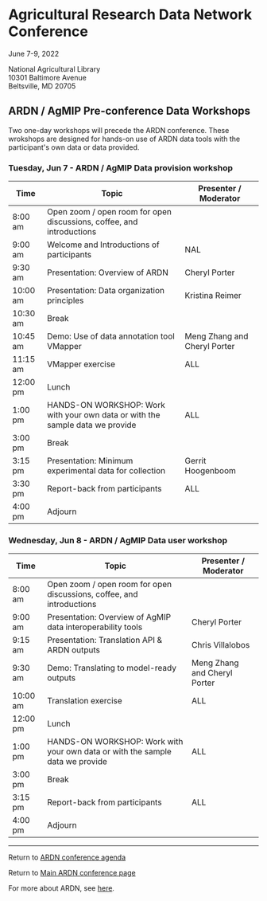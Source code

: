 # Agricultural Research Data Network Conference

June 7-9, 2022

National Agricultural Library  
10301 Baltimore Avenue  
Beltsville, MD 20705

## ARDN / AgMIP Pre-conference Data Workshops

Two one-day workshops will precede the ARDN conference. These wrokshops are designed for hands-on use of ARDN data tools with the participant's own data or data provided.

### Tuesday, Jun 7 - ARDN / AgMIP Data provision workshop

| Time | Topic | Presenter / Moderator |
| ---- | ----- | ------ |
| 8:00 am   | Open zoom / open room for open discussions, coffee, and introductions |  |
| 9:00 am   | Welcome and Introductions of participants | NAL |
| 9:30 am   | Presentation: Overview of ARDN                                                | Cheryl Porter                |
| 10:00 am  | Presentation: Data organization principles                                    | Kristina Reimer              |
| 10:30 am  | Break                                                                         |                              |
| 10:45 am  | Demo: Use of data annotation tool VMapper                                     | Meng Zhang and Cheryl Porter |
| 11:15 am  | VMapper exercise                                                              | ALL                          |
| 12:00 pm  | Lunch                                                                         |                              |
| 1:00 pm   | HANDS-ON WORKSHOP: Work with your own data or with the sample data we provide | ALL                          |
| 3:00 pm   | Break                                                                         |                              |
| 3:15 pm   | Presentation: Minimum experimental data for collection                        | Gerrit Hoogenboom            |
| 3:30 pm   | Report-back from participants                                                 | ALL                          |
| 4:00 pm   | Adjourn                                                                       |                              |

### Wednesday, Jun 8 - ARDN / AgMIP Data user workshop

| Time | Topic | Presenter / Moderator |
| ---- | ----- | ------ |
| 8:00 am  | Open zoom / open room for open discussions, coffee, and introductions         | 	                            |
| 9:00 am  | Presentation: Overview of AgMIP data interoperability tools                   | Cheryl Porter                |
| 9:15 am  | Presentation: Translation API & ARDN outputs                                  | Chris Villalobos             |
| 9:30 am  | Demo: Translating to model-ready outputs                                      | Meng Zhang and Cheryl Porter |
| 10:00 am | Translation exercise                                                          | ALL                          |
| 12:00 pm | Lunch                                                                         |                              |
| 1:00 pm  | HANDS-ON WORKSHOP: Work with your own data or with the sample data we provide | ALL                          |
| 3:00 pm  | Break                                                                         |                              |
| 3:15 pm  | Report-back from participants                                                 | ALL                          |
| 4:00 pm  | Adjourn                                                                       |                              |


-----------------------------------------------------------------
Return to [ARDN conference agenda](2022-06_Conference_Agenda.md)

Return to [Main ARDN conference page](2022-06_Conference.md)

For more about ARDN, see [here](https://agmip.github.io/ARDN/).
 